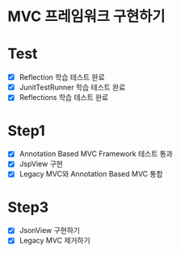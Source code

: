 # MVC 프레임워크 구현하기
# Test
- [x] Reflection 학습 테스트 완료
- [x] JunitTestRunner 학습 테스트 완료
- [x] Reflections 학습 테스트 완료
# Step1
- [x] Annotation Based MVC Framework 테스트 통과
- [x] JspView 구현 
- [x] Legacy MVC와 Annotation Based MVC 통합

# Step3
- [x] JsonView 구현하기
- [x] Legacy MVC 제거하기